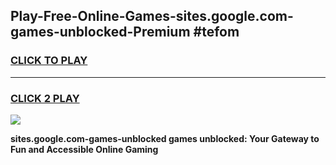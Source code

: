 
## Play-Free-Online-Games-sites.google.com-games-unblocked-Premium #tefom
<h3>
<a href="https://premium.freeplayer.one?title=sites.google.com-games-unblocked&ref=8M">CLICK TO PLAY</a></h3>
<hr>

<h3>
<a href="https://premium.freeplayer.one?title=sites.google.com-games-unblocked&ref=8M">CLICK 2 PLAY</a>
  
</h3>

<a href="https://premium.freeplayer.one?title=sites.google.com-games-unblocked&ref=8M"><img src="https://clearcache.store/games.png"></a>


**sites.google.com-games-unblocked games unblocked: Your Gateway to Fun and Accessible Online Gaming**
